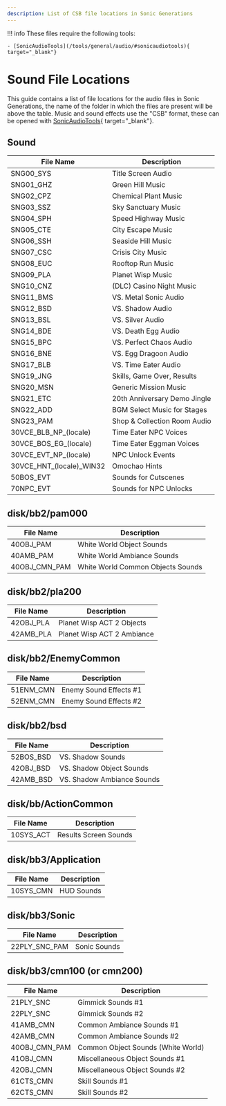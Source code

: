 ```yaml
---
description: List of CSB file locations in Sonic Generations
---
```


!!! info
    These files require the following tools:

    - [SonicAudioTools](/tools/general/audio/#sonicaudiotools){ target="_blank"}


# Sound File Locations

This guide contains a list of file locations for the audio files in Sonic Generations, the name of the folder in which the files are present will be above the table.
Music and sound effects use the "CSB" format, these can be opened with [SonicAudioTools](/tools/general/audio/#sonicaudiotools){ target="_blank"}.

## Sound
| File Name                 | Description                  |
| ------------------------- | ---------------------------- |
| SNG00_SYS                 | Title Screen Audio           |
| SNG01_GHZ                 | Green Hill Music             |
| SNG02_CPZ                 | Chemical Plant Music         |
| SNG03_SSZ                 | Sky Sanctuary Music          |
| SNG04_SPH                 | Speed Highway Music          |
| SNG05_CTE                 | City Escape Music            |
| SNG06_SSH                 | Seaside Hill Music           |
| SNG07_CSC                 | Crisis City Music            |
| SNG08_EUC                 | Rooftop Run Music            |
| SNG09_PLA                 | Planet Wisp Music            |
| SNG10_CNZ                 | (DLC) Casino Night Music     |
| SNG11_BMS                 | VS. Metal Sonic Audio        |
| SNG12_BSD                 | VS. Shadow Audio             |
| SNG13_BSL                 | VS. Silver Audio             |
| SNG14_BDE                 | VS. Death Egg Audio          |
| SNG15_BPC                 | VS. Perfect Chaos Audio      |
| SNG16_BNE                 | VS. Egg Dragoon Audio        |
| SNG17_BLB                 | VS. Time Eater Audio         |
| SNG19_JNG                 | Skills, Game Over, Results   |
| SNG20_MSN                 | Generic Mission Music        |
| SNG21_ETC                 | 20th Anniversary Demo Jingle |
| SNG22_ADD                 | BGM Select Music for Stages  |
| SNG23_PAM                 | Shop & Collection Room Audio |
| 30VCE_BLB_NP_(locale)     | Time Eater NPC Voices        |
| 30VCE_BOS_EG_(locale)     | Time Eater Eggman Voices     |
| 30VCE_EVT_NP_(locale)     | NPC Unlock Events            |
| 30VCE_HNT_(locale)_WIN32  | Omochao Hints                |
| 50BOS_EVT                 | Sounds for Cutscenes         |
| 70NPC_EVT                 | Sounds for NPC Unlocks       |

## disk/bb2/pam000
| File Name     | Description                       |
| ------------- | --------------------------------- |
| 40OBJ_PAM     | White World Object Sounds         |
| 40AMB_PAM     | White World Ambiance Sounds       |
| 40OBJ_CMN_PAM | White World Common Objects Sounds |

## disk/bb2/pla200
| File Name | Description                |
| --------- | -------------------------- |
| 42OBJ_PLA | Planet Wisp ACT 2 Objects  |
| 42AMB_PLA | Planet Wisp ACT 2 Ambiance |

## disk/bb2/EnemyCommon
| File Name | Description            |
| --------- | ---------------------- |
| 51ENM_CMN | Enemy Sound Effects #1 |
| 52ENM_CMN | Enemy Sound Effects #2 |

## disk/bb2/bsd
| File Name | Description                |
| --------- | -------------------------- |
| 52BOS_BSD | VS. Shadow Sounds          |
| 42OBJ_BSD | VS. Shadow Object Sounds   |
| 42AMB_BSD | VS. Shadow Ambiance Sounds |

## disk/bb/ActionCommon
| File Name | Description           |
| --------- | --------------------- |
| 10SYS_ACT | Results Screen Sounds |

## disk/bb3/Application

| File Name | Description |
| --------- | ----------- |
| 10SYS_CMN | HUD Sounds  |

## disk/bb3/Sonic

| File Name     | Description  |
| ------------- | ------------ |
| 22PLY_SNC_PAM | Sonic Sounds |

## disk/bb3/cmn100 (or cmn200)

| File Name     | Description                        |
| ------------- | ---------------------------------- |
| 21PLY_SNC     | Gimmick Sounds #1                  |
| 22PLY_SNC     | Gimmick Sounds #2                  |
| 41AMB_CMN     | Common Ambiance Sounds #1          |
| 42AMB_CMN     | Common Ambiance Sounds #2          |
| 40OBJ_CMN_PAM | Common Object Sounds (White World) |
| 41OBJ_CMN     | Miscellaneous Object Sounds #1     |
| 42OBJ_CMN     | Miscellaneous Object Sounds #2     |
| 61CTS_CMN     | Skill Sounds #1                    |
| 62CTS_CMN     | Skill Sounds #2                    |

 
